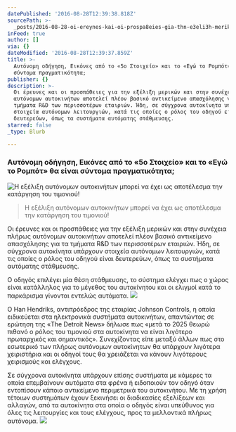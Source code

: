 ```yaml
---
datePublished: '2016-08-28T12:39:38.818Z'
sourcePath: >-
  _posts/2016-08-28-oi-ereynes-kai-oi-prospa8eies-gia-thn-e3eli3h-merikwn-kai-st.md
inFeed: true
author: []
via: {}
dateModified: '2016-08-28T12:39:37.859Z'
title: >-
  Αυτόνομη οδήγηση, Εικόνες από το «5ο Στοιχείο» και το «Εγώ το Ρομπότ» θα είναι
  σύντομα πραγματικότητα;
publisher: {}
description: >-
  Οι έρευνες και οι προσπάθειες για την εξέλιξη μερικών και στην συνέχεια πλήρως
  αυτόνομων αυτοκινήτων αποτελεί πλέον βασικό αντικείμενο απασχόλησης για τα
  τμήματα R&D των περισσοτέρων εταιριών. Ήδη, σε σύγχρονα αυτοκίνητα υπάρχουν
  στοιχεία αυτόνομων λειτουργιών, κατά τις οποίες ο ρόλος του οδηγού είναι
  δευτερεύων, όπως τα συστήματα αυτόματης στάθμευσης.
starred: false
_type: Blurb

---
```

### Αυτόνομη οδήγηση, Εικόνες από το «5ο Στοιχείο» και το «Εγώ το Ρομπότ» θα είναι σύντομα πραγματικότητα;
![Η &epsi;ξέλιξη α&upsi;τόνομων α&upsi;τοκινήτων μπορ&epsi;ί να έχ&epsi;ι ως αποτέλ&epsi;σμα την κατάργηση το&upsi; τιμονιού!](https://the-grid-user-content.s3-us-west-2.amazonaws.com/ee55e1d2-e354-4402-acf1-177fece25e23.jpg)

> Η εξέλιξη αυτόνομων αυτοκινήτων μπορεί να έχει ως αποτέλεσμα την κατάργηση του τιμονιού!

Οι έρευνες και οι προσπάθειες για την εξέλιξη μερικών και στην συνέχεια πλήρως αυτόνομων αυτοκινήτων αποτελεί πλέον βασικό αντικείμενο απασχόλησης για τα τμήματα R&D των περισσοτέρων εταιριών. Ήδη, σε σύγχρονα αυτοκίνητα υπάρχουν στοιχεία αυτόνομων λειτουργιών, κατά τις οποίες ο ρόλος του οδηγού είναι δευτερεύων, όπως τα συστήματα αυτόματης στάθμευσης.

Ο οδηγός επιλέγει μία θέση στάθμευσης, το σύστημα ελέγχει πως ο χώρος είναι κατάλληλος για το μέγεθος του αυτοκίνητου και οι ελιγμοί κατά το παρκάρισμα γίνονται εντελώς αυτόματα.
![](https://the-grid-user-content.s3-us-west-2.amazonaws.com/6a9407c6-837d-470f-841c-053039114ba8.jpg)

Ο Han Hendriks, αντιπρόεδρος της εταιρίας Johnson Controls, η οποία ειδικεύεται στα ηλεκτρονικά συστήματα αυτοκινήτων, απαντώντας σε ερώτηση της «The Detroit News» δήλωσε πως «μετά το 2025 θεωρώ πιθανό ο ρόλος του τιμονιού στα αυτοκίνητα να είναι λιγότερο πρωταρχικός και σημαντικός». Συνεχίζοντας είπε μεταξύ άλλων πως στο εσωτερικό των πλήρως αυτόνομων αυτοκίνητων θα υπάρχουν λιγότερα χειριστήρια και οι οδηγοί τους θα χρειάζεται να κάνουν λιγότερους χειρισμούς και ελέγχους.

Σε σύγχρονα αυτοκίνητα υπάρχουν επίσης συστήματα με κάμερες τα οποία επεμβαίνουν αυτόματα στα φρένα ή ειδοποιούν τον οδηγό όταν εντοπίσουν κάποιο αντικείμενο περιμετρικά του αυτοκινήτου. Με τη χρήση τέτοιων συστημάτων έχουν ξεκινήσει οι διαδικασίες εξελίξεων και αλλαγών, από τα αυτοκίνητα στα οποία ο οδηγός είναι υπεύθυνος για όλες τις λειτουργίες και τους ελέγχους, προς τα μελλοντικά πλήρως αυτόνομα.
![](https://the-grid-user-content.s3-us-west-2.amazonaws.com/08e62c7e-220f-46f1-9271-2f7f73797065.jpg)